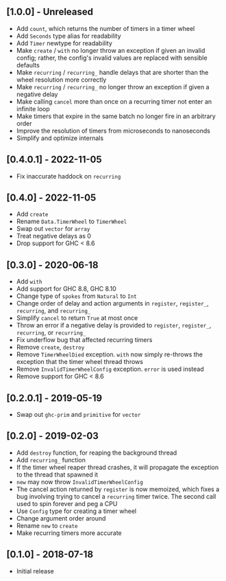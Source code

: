 ## [1.0.0] - Unreleased

- Add `count`, which returns the number of timers in a timer wheel
- Add `Seconds` type alias for readability
- Add `Timer` newtype for readability
- Make `create` / `with` no longer throw an exception if given an invalid config; rather, the config's invalid values are
  replaced with sensible defaults
- Make `recurring` / `recurring_` handle delays that are shorter than the wheel resolution more correctly
- Make `recurring` / `recurring_` no longer throw an exception if given a negative delay
- Make calling `cancel` more than once on a recurring timer not enter an infinite loop
- Make timers that expire in the same batch no longer fire in an arbitrary order
- Improve the resolution of timers from microseconds to nanoseconds
- Simplify and optimize internals

## [0.4.0.1] - 2022-11-05

- Fix inaccurate haddock on `recurring`

## [0.4.0] - 2022-11-05

- Add `create`
- Rename `Data.TimerWheel` to `TimerWheel`
- Swap out `vector` for `array`
- Treat negative delays as 0
- Drop support for GHC < 8.6

## [0.3.0] - 2020-06-18

- Add `with`
- Add support for GHC 8.8, GHC 8.10
- Change type of `spokes` from `Natural` to `Int`
- Change order of delay and action arguments in `register`, `register_`, `recurring`, and `recurring_`
- Simplify `cancel` to return `True` at most once
- Throw an error if a negative delay is provided to `register`, `register_`, `recurring`, or `recurring_`
- Fix underflow bug that affected recurring timers
- Remove `create`, `destroy`
- Remove `TimerWheelDied` exception. `with` now simply re-throws the exception that the timer wheel thread throws
- Remove `InvalidTimerWheelConfig` exception. `error` is used instead
- Remove support for GHC < 8.6

## [0.2.0.1] - 2019-05-19

- Swap out `ghc-prim` and `primitive` for `vector`

## [0.2.0] - 2019-02-03

- Add `destroy` function, for reaping the background thread
- Add `recurring_` function
- If the timer wheel reaper thread crashes, it will propagate the exception to
the thread that spawned it
- `new` may now throw `InvalidTimerWheelConfig`
- The cancel action returned by `register` is now memoized, which fixes a bug
involving trying to cancel a `recurring` timer twice. The second call used to
spin forever and peg a CPU
- Use `Config` type for creating a timer wheel
- Change argument order around
- Rename `new` to `create`
- Make recurring timers more accurate

## [0.1.0] - 2018-07-18

- Initial release

